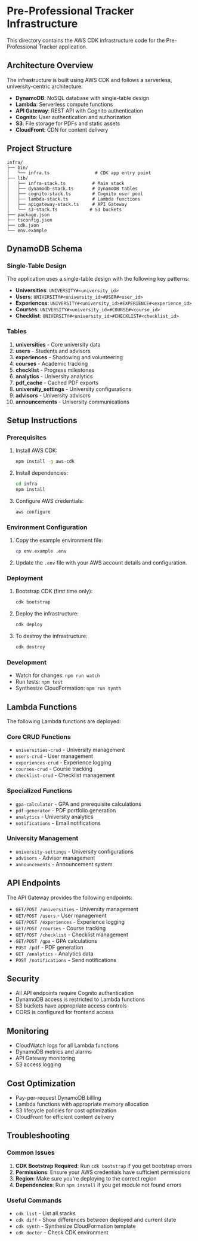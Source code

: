 # Pre-Professional Tracker Infrastructure

This directory contains the AWS CDK infrastructure code for the Pre-Professional Tracker application.

## Architecture Overview

The infrastructure is built using AWS CDK and follows a serverless, university-centric architecture:

- **DynamoDB**: NoSQL database with single-table design
- **Lambda**: Serverless compute functions
- **API Gateway**: REST API with Cognito authentication
- **Cognito**: User authentication and authorization
- **S3**: File storage for PDFs and static assets
- **CloudFront**: CDN for content delivery

## Project Structure

```
infra/
├── bin/
│   └── infra.ts                 # CDK app entry point
├── lib/
│   ├── infra-stack.ts          # Main stack
│   ├── dynamodb-stack.ts       # DynamoDB tables
│   ├── cognito-stack.ts        # Cognito user pool
│   ├── lambda-stack.ts         # Lambda functions
│   ├── apigateway-stack.ts     # API Gateway
│   └── s3-stack.ts            # S3 buckets
├── package.json
├── tsconfig.json
├── cdk.json
└── env.example
```

## DynamoDB Schema

### Single-Table Design

The application uses a single-table design with the following key patterns:

- **Universities**: `UNIVERSITY#<university_id>`
- **Users**: `UNIVERSITY#<university_id>#USER#<user_id>`
- **Experiences**: `UNIVERSITY#<university_id>#EXPERIENCE#<experience_id>`
- **Courses**: `UNIVERSITY#<university_id>#COURSE#<course_id>`
- **Checklist**: `UNIVERSITY#<university_id>#CHECKLIST#<checklist_id>`

### Tables

1. **universities** - Core university data
2. **users** - Students and advisors
3. **experiences** - Shadowing and volunteering
4. **courses** - Academic tracking
5. **checklist** - Progress milestones
6. **analytics** - University analytics
7. **pdf_cache** - Cached PDF exports
8. **university_settings** - University configurations
9. **advisors** - University advisors
10. **announcements** - University communications

## Setup Instructions

### Prerequisites

1. Install AWS CDK:

   ```bash
   npm install -g aws-cdk
   ```

2. Install dependencies:

   ```bash
   cd infra
   npm install
   ```

3. Configure AWS credentials:
   ```bash
   aws configure
   ```

### Environment Configuration

1. Copy the example environment file:

   ```bash
   cp env.example .env
   ```

2. Update the `.env` file with your AWS account details and configuration.

### Deployment

1. Bootstrap CDK (first time only):

   ```bash
   cdk bootstrap
   ```

2. Deploy the infrastructure:

   ```bash
   cdk deploy
   ```

3. To destroy the infrastructure:
   ```bash
   cdk destroy
   ```

### Development

- Watch for changes: `npm run watch`
- Run tests: `npm test`
- Synthesize CloudFormation: `npm run synth`

## Lambda Functions

The following Lambda functions are deployed:

### Core CRUD Functions

- `universities-crud` - University management
- `users-crud` - User management
- `experiences-crud` - Experience logging
- `courses-crud` - Course tracking
- `checklist-crud` - Checklist management

### Specialized Functions

- `gpa-calculator` - GPA and prerequisite calculations
- `pdf-generator` - PDF portfolio generation
- `analytics` - University analytics
- `notifications` - Email notifications

### University Management

- `university-settings` - University configurations
- `advisors` - Advisor management
- `announcements` - Announcement system

## API Endpoints

The API Gateway provides the following endpoints:

- `GET/POST /universities` - University management
- `GET/POST /users` - User management
- `GET/POST /experiences` - Experience logging
- `GET/POST /courses` - Course tracking
- `GET/POST /checklist` - Checklist management
- `GET/POST /gpa` - GPA calculations
- `POST /pdf` - PDF generation
- `GET /analytics` - Analytics data
- `POST /notifications` - Send notifications

## Security

- All API endpoints require Cognito authentication
- DynamoDB access is restricted to Lambda functions
- S3 buckets have appropriate access controls
- CORS is configured for frontend access

## Monitoring

- CloudWatch logs for all Lambda functions
- DynamoDB metrics and alarms
- API Gateway monitoring
- S3 access logging

## Cost Optimization

- Pay-per-request DynamoDB billing
- Lambda functions with appropriate memory allocation
- S3 lifecycle policies for cost optimization
- CloudFront for efficient content delivery

## Troubleshooting

### Common Issues

1. **CDK Bootstrap Required**: Run `cdk bootstrap` if you get bootstrap errors
2. **Permissions**: Ensure your AWS credentials have sufficient permissions
3. **Region**: Make sure you're deploying to the correct region
4. **Dependencies**: Run `npm install` if you get module not found errors

### Useful Commands

- `cdk list` - List all stacks
- `cdk diff` - Show differences between deployed and current state
- `cdk synth` - Synthesize CloudFormation template
- `cdk doctor` - Check CDK environment
